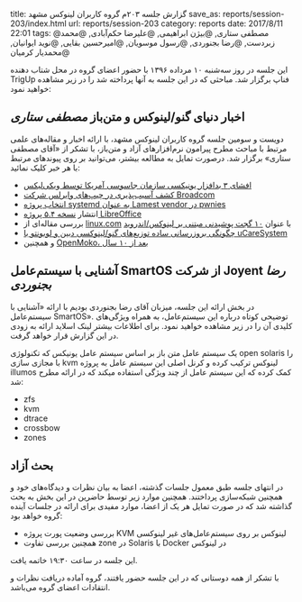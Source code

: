 title: گزارش جلسه ۲۰۳م گروه کاربران لینوکس مشهد
save_as: reports/session-203/index.html
url: reports/session-203
category: reports
date: 2017/8/11 22:01
tags: @مصطفی ستاری, @بیژن ابراهیمی, @علیرضا حکم‌آبادی, @محمد زبردست, @رضا بجنوردی, @رسول موسویان, @امیرحسین بقایی, @نوید ایوانیان, @محمدیار کرمیان

این جلسه در روز سه‌شنبه ۱۰ مرداده ۱۳۹۶ با حضور اعضای گروه در محل شتاب دهنده TrigUp فناپ برگزار شد. مباحثی که در این
جلسه به آنها پرداخته شد را در زیر مشاهده خواهید نمود:
<!--more-->

## اخبار دنیای گنو/لینوکس و متن‌باز *مصطفی ستاری*
دویست و سومین جلسه گروه کاربران لینوکس مشهد، با ارائه‌ اخبار و مقاله‌های علمی مرتبط با مباحث مطرح پیرامون نرم‌افزارهای
آزاد و متن‌باز، با تشکر از «آقای مصطفی ستاری» برگزار شد. درصورت تمایل به مطالعه بیشتر، می‌توانید بر روی پیوند‌های مرتبط با هر خبر
کلیک نمائید:

-  [افشای ۳ بدافزار یونیکسی سازمان جاسوسی آمریکا توسط ویکی‌لیکس][1]
- [کشف آسیب‌پذیری در چیپ‌های وایرلس شرکت Broadcom][2]
- [انتخاب پروژه systemd به عنوان Lamest vendor در pwnies][3]
- انتشار [نسخه ۵.۴ پروژه LibreOffice][4]
- بررسی مقاله‌ای از [linux.com][5] با عنوان [۱۰ گجت پوشیدنی مبتنی بر لینوکس/اندروید][6]
- [چگونگی بروزرسانی ساده توزیع‌های گنو/لینوکسی دبین و لوبونتو با uCareSystem][7] 
- و همچنین [OpenMoko، بعد از ۱۰ سال][9]

## آشنایی با سیستم‌عامل SmartOS از شرکت Joyent *رضا بجنوردی*
در بخش ارائه این جلسه، میزبان آقای رضا بجنوردی بودیم با ارائه «آشنایی با سیستم‌عامل SmartOS». توضیحی کوتاه درباره این سیستم‌عامل، به همراه ویژگی‌های کلیدی آن را در زیر مشاهده خواهید نمود. برای اطلاعات بیشتر لینک اسلاید ارائه به زودی در این گزارش قرار خواهد گرفت.

یک سیستم عامل متن باز بر اساس سیستم عامل یونیکس که تکنولوژی open solaris را با مجازی سازی kvm لینوکس ترکیب کرده و کرنل اصلی این سیستم عامل به پروژه illumos کمک کرده که این سیستم عامل از چند ویژگی استفاده میکند که در ارائه مطرح شد:

- zfs
- kvm
- dtrace
- crossbow
- zones

## بحث آزاد
در انتهای جلسه طبق معمول جلسات گذشته، اعضا به بیان نظرات و دیدگاه‌های خود و همچنین شبکه‌سازی پرداختند. همچنین موارد زیر توسط حاضرین در این بخش به بحث گذاشته شد که در صورت تمایل هر یک از اعضا، موارد مفیدی برای ارائه در جلسات آینده گروه  خواهد بود:

- بررسی وضعیت پورت پروژه KVM لینوکس بر روی سیستم‌عامل‌های غیر لینوکسی
- همچنین بررسی تفاوت zone در Solaris با Docker در لینوکس

این جلسه در ساعت ۱۹:۳۰ خاتمه یافت.

با  تشکر از همه دوستانی که در این جلسه حضور یافتند، گروه آماده دریافت نظرات و انتقادات اعضای گروه می‌باشد.

[1]: https://www.hackread.com/wikileaks-cia-3-linux-macos-malware-aeris-achilles-seapea/
[2]: https://www.wired.com/story/broadpwn-wi-fi-vulnerability-ios-android/
[3]: https://www.theregister.co.uk/2017/07/28/black_hat_pwnie_awards/
[4]: https://lwn.net/Articles/729217/
[5]: http://linux.com
[6]: https://www.linux.com/news/10-linux-or-android-based-smart-eyewear-devices
[7]: https://www.linux.com/learn/intro-to-linux/2017/7/easily-update-ubuntu-and-debian-systems-ucaresystem-core
[8]: http://www.vanille.de/openmoko-10-years-after-mickeys-story/
[9]: http://www.vanille.de/openmoko-10-years-after-mickeys-story/
